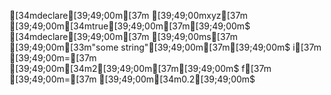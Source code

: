 [34mdeclare[39;49;00m[37m [39;49;00mxyz[37m [39;49;00m[34mtrue[39;49;00m[37m[39;49;00m$
[34mdeclare[39;49;00m[37m [39;49;00ms[37m [39;49;00m[33m"some string"[39;49;00m[37m[39;49;00m$
i[37m [39;49;00m=[37m [39;49;00m[34m2[39;49;00m[37m[39;49;00m$
f[37m [39;49;00m=[37m [39;49;00m[34m0.2[39;49;00m$
